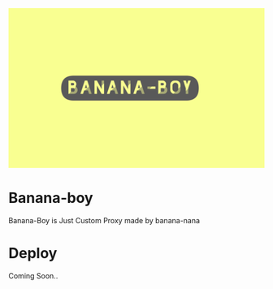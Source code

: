 ![](https://raw.githubusercontent.com/Banana-nana/Banana-boy/README-IMAGES/Banana-boy.jpg)
# Banana-boy
Banana-Boy is Just Custom Proxy made by banana-nana
# Deploy
Coming Soon..
